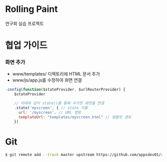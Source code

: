 # Rolling Paint
연구회 실습 프로젝트

# 협업 가이드

### 화면 추가
* www/templates/ 디렉토리에 HTML 문서 추가
* www/js/app.js를 수정하여 화면 연결
```javascript
.config(function($stateProvider, $urlRouterProvider) {
    $stateProvider

    // 아래와 같이 state()를 통해 추가한 화면을 연결
    .state('myscreen', { // state 이름
      url: '/myscreen', // URL 맵핑
      templateUrl: "templates/myscreen.html" // 템플릿 경로
    })
```
# Git

```sh
$ git remote add --track master upstream https://github.com/appsdev01/rollingpaint.git
```
